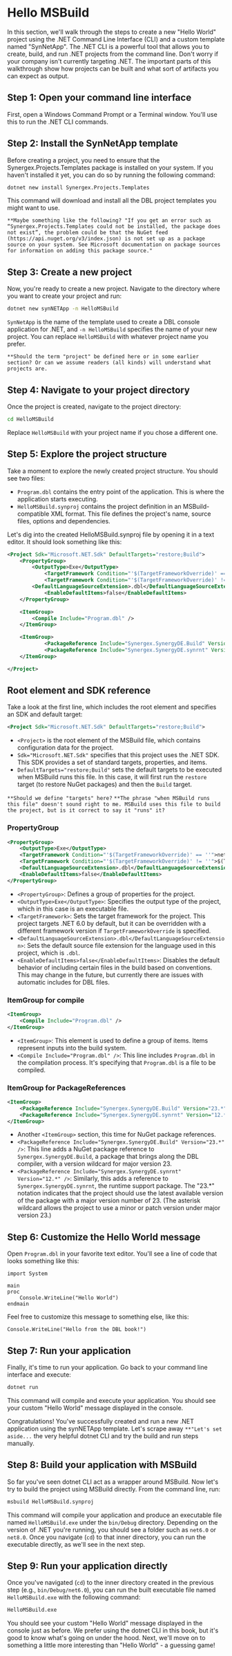 # Hello MSBuild

In this section, we'll walk through the steps to create a new "Hello World" project using the .NET Command Line Interface (CLI) and a custom template named "SynNetApp". The .NET CLI is a powerful tool that allows you to create, build, and run .NET projects from the command line. Don't worry if your company isn't currently targeting .NET. The important parts of this walkthrough show how projects can be built and what sort of artifacts you can expect as output.

## Step 1: Open your command line interface

First, open a Windows Command Prompt or a Terminal window. You'll use this to run the .NET CLI commands.

## Step 2: Install the SynNetApp template

Before creating a project, you need to ensure that the Synergex.Projects.Templates package is installed on your system. If you haven't installed it yet, you can do so by running the following command:

```bash
dotnet new install Synergex.Projects.Templates
```

This command will download and install all the DBL project templates you might want to use.

`**Maybe something like the following? "If you get an error such as “Synergex.Projects.Templates could not be installed, the package does not exist”, the problem could be that the NuGet feed (https://api.nuget.org/v3/index.json) is not set up as a package source on your system. See Microsoft documentation on package sources for information on adding this package source."`

## Step 3: Create a new project

Now, you're ready to create a new project. Navigate to the directory where you want to create your project and run:

```bash
dotnet new synNETApp -n HelloMSBuild
```

`SynNetApp` is the name of the template used to create a DBL console application for .NET, and `-n HelloMSBuild` specifies the name of your new project. You can replace `HelloMSBuild` with whatever project name you prefer.

`**Should the term "project" be defined here or in some earlier section? Or can we assume readers (all kinds) will understand what projects are. `

## Step 4: Navigate to your project directory

Once the project is created, navigate to the project directory:

```bash
cd HelloMSBuild
```

Replace `HelloMSBuild` with your project name if you chose a different one.

## Step 5: Explore the project structure

Take a moment to explore the newly created project structure. You should see two files:
- `Program.dbl` contains the entry point of the application. This is where the application starts executing.
- `HelloMSBuild.synproj` contains the project definition in an MSBuild-compatible XML format. This file defines the project's name, source files, options and dependencies.

Let's dig into the created HelloMSBuild.synproj file by opening it in a text editor. It should look something like this:

```xml
<Project Sdk="Microsoft.NET.Sdk" DefaultTargets="restore;Build">
	<PropertyGroup>
		<OutputType>Exe</OutputType>
    		<TargetFramework Condition="'$(TargetFrameworkOverride)' == ''">net6.0</TargetFramework>
    		<TargetFramework Condition="'$(TargetFrameworkOverride)' != ''">$(TargetFrameworkOverride)</TargetFramework>
		<DefaultLanguageSourceExtension>.dbl</DefaultLanguageSourceExtension>
    		<EnableDefaultItems>false</EnableDefaultItems>
  	</PropertyGroup>

	<ItemGroup>
		<Compile Include="Program.dbl" />
  	</ItemGroup>

	<ItemGroup>
    		<PackageReference Include="Synergex.SynergyDE.Build" Version="23.*" />
    		<PackageReference Include="Synergex.SynergyDE.synrnt" Version="12.*" />
	</ItemGroup>

</Project>
```

## Root element and SDK reference

Take a look at the first line, which includes the root element and specifies an SDK and default target:

```xml
<Project Sdk="Microsoft.NET.Sdk" DefaultTargets="restore;Build">
```

- `<Project>` is the root element of the MSBuild file, which contains configuration data for the project.
- `Sdk="Microsoft.NET.Sdk"` specifies that this project uses the .NET SDK. This SDK provides a set of standard targets, properties, and items.
- `DefaultTargets="restore;Build"` sets the default targets to be executed when MSBuild runs this file. In this case, it will first run the `restore` target (to restore NuGet packages) and then the `Build` target.

`**Should we define "targets" here?`
`**The phrase "when MSBuild runs this file" doesn't sound right to me. MSBuild uses this file to build the project, but is it correct to say it "runs" it?`

### PropertyGroup

```xml
<PropertyGroup>
    <OutputType>Exe</OutputType>
    <TargetFramework Condition="'$(TargetFrameworkOverride)' == ''">net6.0</TargetFramework>
    <TargetFramework Condition="'$(TargetFrameworkOverride)' != ''">$(TargetFrameworkOverride)</TargetFramework>
    <DefaultLanguageSourceExtension>.dbl</DefaultLanguageSourceExtension>
    <EnableDefaultItems>false</EnableDefaultItems>
</PropertyGroup>
```

- `<PropertyGroup>`: Defines a group of properties for the project.
- `<OutputType>Exe</OutputType>`: Specifies the output type of the project, which in this case is an executable file.
- `<TargetFramework>`: Sets the target framework for the project. This project targets .NET 6.0 by default, but it can be overridden with a different framework version if `TargetFrameworkOverride` is specified.
- `<DefaultLanguageSourceExtension>.dbl</DefaultLanguageSourceExtension>`: Sets the default source file extension for the language used in this project, which is `.dbl`.
- `<EnableDefaultItems>false</EnableDefaultItems>`: Disables the default behavior of including certain files in the build based on conventions. This may change in the future, but currently there are issues with automatic includes for DBL files.

### ItemGroup for compile

```xml
<ItemGroup>
    <Compile Include="Program.dbl" />
</ItemGroup>
```

- `<ItemGroup>`: This element is used to define a group of items. Items represent inputs into the build system.
- `<Compile Include="Program.dbl" />`: This line includes `Program.dbl` in the compilation process. It's specifying that `Program.dbl` is a file to be compiled.

### ItemGroup for PackageReferences

```xml
<ItemGroup>
    <PackageReference Include="Synergex.SynergyDE.Build" Version="23.*" />
    <PackageReference Include="Synergex.SynergyDE.synrnt" Version="12.*" />
</ItemGroup>
```

- Another `<ItemGroup>` section, this time for NuGet package references.
- `<PackageReference Include="Synergex.SynergyDE.Build" Version="23.*" />`: This line adds a NuGet package reference to `Synergex.SynergyDE.Build`, a package that brings along the DBL compiler, with a version wildcard for major version 23.
- `<PackageReference Include="Synergex.SynergyDE.synrnt" Version="12.*" />`: Similarly, this adds a reference to `Synergex.SynergyDE.synrnt`, the runtime support package. The "23.*" notation indicates that the project should use the latest available version of the package with a major version number of 23. (The asterisk wildcard allows the project to use a minor or patch version under major version 23.)

## Step 6: Customize the Hello World message

Open `Program.dbl` in your favorite text editor. You'll see a line of code that looks something like this:

```dbl
import System

main
proc
    Console.WriteLine("Hello World")
endmain
```

Feel free to customize this message to something else, like this:

```dbl
Console.WriteLine("Hello from the DBL book!")
```

## Step 7: Run your application

Finally, it's time to run your application. Go back to your command line interface and execute:

```bash
dotnet run
```

This command will compile and execute your application. You should see your custom "Hello World" message displayed in the console.

Congratulations! You've successfully created and run a new .NET application using the synNETApp template. Let's scrape away `**"Let's set aside...` the very helpful dotnet CLI and try the build and run steps manually.

## Step 8: Build your application with MSBuild
So far you've seen dotnet CLI act as a wrapper around MSBuild. Now let's try to build the project using MSBuild directly. From the command line, run:

```bash
msbuild HelloMSBuild.synproj
```

This command will compile your application and produce an executable file named `HelloMSBuild.exe` under the `bin/Debug` directory. Depending on the version of .NET you're running, you should see a folder such as `net6.0` or `net8.0`. Once you navigate (`cd`) to that inner directory, you can run the executable directly, as we'll see in the next step.

## Step 9: Run your application directly

Once you've navigated (`cd`) to the inner directory created in the previous step (e.g., `bin/Debug/net6.0`), you can run the built executable file named `HelloMSBuild.exe` with the following command:

```bash
HelloMSBuild.exe
```

You should see your custom "Hello World" message displayed in the console just as before. We prefer using the dotnet CLI in this book, but it's good to know what's going on under the hood. Next, we'll move on to something a little more interesting than "Hello World" - a guessing game!
